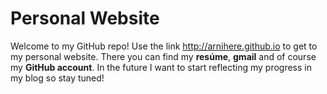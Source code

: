 # **Personal Website**

Welcome to my GitHub repo! Use the link http://arnihere.github.io to get to my personal website. There you can find my **resúme**, **gmail**
and of course my **GitHub account**. In the future I want to start reflecting my progress in my blog so stay tuned!
